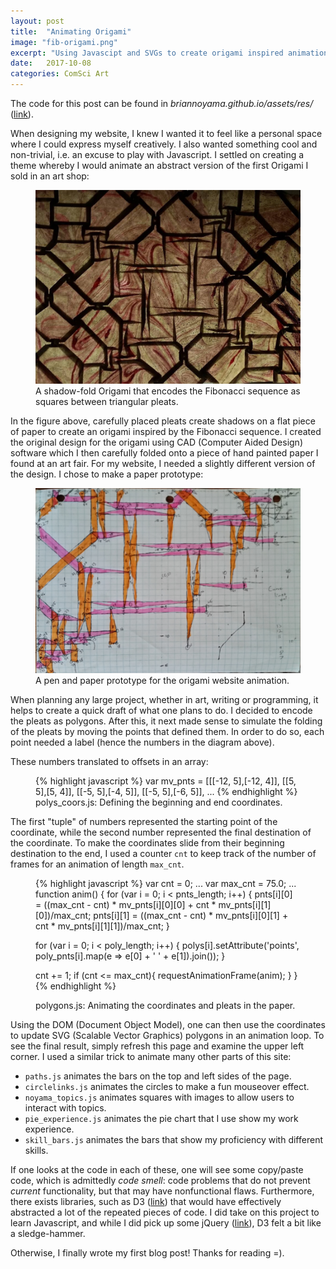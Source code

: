 ```yaml
---
layout: post
title:  "Animating Origami"
image: "fib-origami.png"
excerpt: "Using Javascipt and SVGs to create origami inspired animations"
date:   2017-10-08
categories: ComSci Art
---
```

The code for this post can be found in *briannoyama.github.io/<wbr/>assets/res/* ([link][res]). 

When designing my website, I knew I wanted it to feel like a personal space where I could express myself creatively. I also wanted something cool and non-trivial, i.e. an excuse to play with Javascript. I settled on creating a theme whereby I would animate an abstract version of the first Origami I sold in an art shop:

<figure class="full">
  <img src="/assets/images/fib-origami.jpg" title="A shadow-fold Origami that encodes the Fibonacci sequence" alt="A shadow-fold Origami that encodes the Fibonacci sequence"/>
  <figcaption>
    A shadow-fold Origami that encodes the Fibonacci sequence as squares between triangular pleats.
  </figcaption>
</figure>
   
In the figure above, carefully placed pleats create shadows on a flat piece of paper to create an origami inspired by the Fibonacci sequence. I created the original design for the origami using CAD (Computer Aided Design) software which I then carefully folded onto a piece of hand painted paper I found at an art fair. For my website, I needed a slightly different version of the design. I chose to make a paper prototype: 

<figure class="full">
  <img src="/assets/images/origami-prototype.jpg" title="Pen and paper prototype for origami website animation" alt="Pen and paper prototype for origami website animation"/>
  <figcaption>
    A pen and paper prototype for the origami website animation.
  </figcaption>
</figure>

When planning any large project, whether in art, writing or programming, it helps to create a quick draft of what one plans to do. I decided to encode the pleats as polygons. After this, it next made sense to simulate the folding of the pleats by moving the points that defined them. In order to do so, each point needed a label (hence the numbers in the diagram above).

These numbers translated to offsets in an array:


<figure class="full">
{% highlight javascript %}
var mv_pnts = [[[-12, 5],[-12, 4]],
              [[5, 5],[5, 4]],
              [[-5, 5],[-4, 5]],
              [[-5, 5],[-6, 5]],
              ...
{% endhighlight %}
  <figcaption>
    polys_coors.js: Defining the beginning and end coordinates.
  </figcaption>
</figure>

The first "tuple" of numbers represented the starting point of the coordinate, while the second number represented the final destination of the coordinate. To make the coordinates slide from their beginning destination to the end, I used a counter `cnt` to keep track of the number of frames for an animation of length `max_cnt`.   


<figure class="full">
{% highlight javascript %}
var cnt = 0; ...
var max_cnt = 75.0; ...
function anim() {
  for (var i = 0; i < pnts_length; i++) {
    pnts[i][0] = ((max_cnt - cnt) * mv_pnts[i][0][0] + cnt * mv_pnts[i][1][0])/max_cnt;
    pnts[i][1] = ((max_cnt - cnt) * mv_pnts[i][0][1] + cnt * mv_pnts[i][1][1])/max_cnt;
  }

  for (var i = 0; i < poly_length; i++) {
    polys[i].setAttribute('points', poly_pnts[i].map(e => e[0] + ' ' + e[1]).join());
  }

  cnt += 1;
  if (cnt <= max_cnt){
    requestAnimationFrame(anim);
  }
}
{% endhighlight %}
  <figcaption>
    polygons.js: Animating the coordinates and pleats in the paper.
  </figcaption>
</figure>

Using the DOM (Document Object Model), one can then use the coordinates to update SVG (Scalable Vector Graphics) polygons in an animation loop. To see the final result, simply refresh this page and examine the upper left corner. I used a similar trick to animate many other parts of this site:

- `paths.js` animates the bars on the top and left sides of the page.
- `circlelinks.js` animates the circles to make a fun mouseover effect.
- `noyama_topics.js` animates squares with images to allow users to interact with topics.
- `pie_experience.js` animates the pie chart that I use show my work experience.
- `skill_bars.js` animates the bars that show my proficiency with different skills.

If one looks at the code in each of these, one will see some copy/paste code, which is admittedly *code smell*: code problems that do not prevent *current* functionality, but that may have nonfunctional flaws. Furthermore, there exists libraries, such as D3 ([link][d3]) that would have effectively abstracted a lot of the repeated pieces of code. I did take on this project to learn Javascript, and while I did pick up some jQuery ([link][jquery]), D3 felt a bit like a sledge-hammer.

Otherwise, I finally wrote my first blog post! Thanks for reading =).

[res]: https://github.com/briannoyama/briannoyama.github.io/tree/master/assets/res
[d3]: https://d3js.org/
[jquery]: https://jquery.com/
